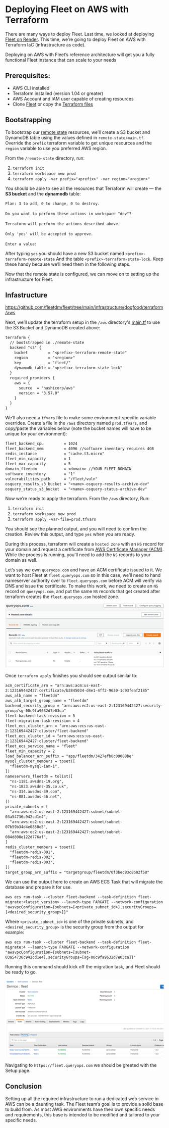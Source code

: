 # Deploying Fleet on AWS with Terraform

There are many ways to deploy Fleet. Last time, we looked at deploying [Fleet on Render](https://fleetdm.com/deploy/deploying-fleet-on-render). This time, we’re going to deploy Fleet on AWS with Terraform IaC (infrastructure as code).

Deploying on AWS with Fleet’s reference architecture will get you a fully functional Fleet instance that can scale to your needs

## Prerequisites:

- AWS CLI installed
- Terraform installed (version 1.04 or greater)
- AWS Account and IAM user capable of creating resources
- Clone [Fleet](https://github.com/fleetdm/fleet) or copy the [Terraform files](https://github.com/fleetdm/fleet/tree/main/infrastructure/dogfood/terraform/aws)

## Bootstrapping

To bootstrap our [remote state](https://www.terraform.io/docs/language/state/remote.html) resources, we’ll create a S3 bucket and DynamoDB table using the values defined in `remote-state/main.tf`. Override the `prefix` terraform variable to get unique resources and the `region` variable to use you preferred AWS region.

From the `/remote-state` directory, run:

2. `terraform init`
3. `terraform workspace new prod`
4. `terraform apply -var prefix="<prefix>" -var region="<region>"`

  You should be able to see all the resources that Terraform will create — the **S3 bucket** and the **dynamodb** table:

  ```
  Plan: 3 to add, 0 to change, 0 to destroy.

  Do you want to perform these actions in workspace "dev"?

  Terraform will perform the actions described above.

  Only 'yes' will be accepted to approve.

  Enter a value:
  ```

  After typing `yes` you should have a new S3 bucket named `<prefix>-terraform-remote-state` And the table `<prefix>-terraform-state-lock`. Keep these handy because we’ll need them in the following steps.

Now that the remote state is configured, we can move on to setting up the infrastructure for Fleet. 

## Infastructure
https://github.com/fleetdm/fleet/tree/main/infrastructure/dogfood/terraform/aws


Next, we’ll update the terraform setup in the `/aws` directory's [main.tf](https://github.com/fleetdm/fleet/tree/main/infrastructure/dogfood/terraform/aws/main.tf) to use the S3 Bucket and DynamoDB created above:

```
terraform {
  // bootstrapped in ./remote-state
  backend "s3" {
    bucket         = "<prefix>-terraform-remote-state"
    region         = "<region>"
    key            = "fleet/"
    dynamodb_table = "<prefix>-terraform-state-lock"
  }
  required_providers {
    aws = {
      source  = "hashicorp/aws"
      version = "3.57.0"
    }
  }
}
```

We’ll also need a `tfvars` file to make some environment-specific variable overrides. Create a file in the `/aws` directory named `prod.tfvars`, and copy/paste the variables below (note the bucket names will have to be unique for your environment):

```
fleet_backend_cpu         = 1024
fleet_backend_mem         = 4096 //software inventory requires 4GB
redis_instance            = "cache.t3.micro"
fleet_min_capacity        = 1
fleet_max_capacity        = 5
domain_fleetdm            = <domain> //YOUR FLEET DOMAIN
software_inventory        = "1"
vulnerabilities_path      = "/fleet/vuln"
osquery_results_s3_bucket = "<name>-osquery-results-archive-dev"
osquery_status_s3_bucket  = "<name>-osquery-status-archive-dev"
```


Now we’re ready to apply the terraform. From the `/aws` directory, Run:

1. `terraform init`
2. `terraform workspace new prod`
3. `terraform apply -var-file=prod.tfvars`

You should see the planned output, and you will need to confirm the creation. Review this output, and type `yes` when you are ready. 

During this process, terraform will create a `hosted zone` with an `NS` record for your domain and request a certificate from [AWS Certificate Manager (ACM)](https://aws.amazon.com/certificate-manager/). While the process is running, you'll need to add the `NS` records to your domain as well. 

Let’s say we own `queryops.com` and have an ACM certificate issued to it. We want to host Fleet at `fleet.queryops.com` so in this case, we’ll need to hand nameserver authority over to `fleet.queryops.com` before ACM will verify via DNS and issue the certificate. To make this work, we need to create an `NS` record on `queryops.com`, and put the same `NS` records that get created after terraform creates the `fleet.queryops.com` hosted zone.

![Route 53 QueryOps Hosted Zone](../website/assets/images/articles/deploying-fleet-on-aws-with-terraform-1-622x250@2x.png)

Once `terraform apply` finishes you should see output similar to:

```
acm_certificate_arn = "arn:aws:acm:us-east-2:123169442427:certificate/b2845034-d4e1-4ff2-9630-1c93feaf2185"
aws_alb_name = "fleetdm"
aws_alb_target_group_name = "fleetdm"
backend_security_group = "arn:aws:ec2:us-east-2:123169442427:security-group/sg-00c9fa9632d7e03ca"
fleet-backend-task-revision = 5
fleet-migration-task-revision = 4
fleet_ecs_cluster_arn = "arn:aws:ecs:us-east-2:123169442427:cluster/fleet-backend"
fleet_ecs_cluster_id = "arn:aws:ecs:us-east-2:123169442427:cluster/fleet-backend"
fleet_ecs_service_name = "fleet"
fleet_min_capacity = 2
load_balancer_arn_suffix = "app/fleetdm/3427efb8c09088be"
mysql_cluster_members = toset([
  "fleetdm-mysql-iam-1",
])
nameservers_fleetdm = tolist([
  "ns-1181.awsdns-19.org",
  "ns-1823.awsdns-35.co.uk",
  "ns-314.awsdns-39.com",
  "ns-881.awsdns-46.net",
])
private_subnets = [
  "arn:aws:ec2:us-east-2:123169442427:subnet/subnet-03a54736c942cd1e4",
  "arn:aws:ec2:us-east-2:123169442427:subnet/subnet-07b59b34d4e0850e5",
  "arn:aws:ec2:us-east-2:123169442427:subnet/subnet-084d808e122d776af",
]
redis_cluster_members = toset([
  "fleetdm-redis-001",
  "fleetdm-redis-002",
  "fleetdm-redis-003",
])
target_group_arn_suffix = "targetgroup/fleetdm/0f3bec83c8b02f58"
```

We can use the output here to create an AWS ECS Task that will migrate the database and prepare it for use.

```
aws ecs run-task --cluster fleet-backend --task-definition fleet-migrate:<latest_version> --launch-type FARGATE --network-configuration "awsvpcConfiguration={subnets=[<private_subnet_id>],securityGroups=[<desired_security_group>]}"
```

Where `<private_subnet_id>` is one of the private subnets, and `<desired_security_group>` is the security group from the output for example:

```
aws ecs run-task --cluster fleet-backend --task-definition fleet-migrate:4 --launch-type FARGATE --network-configuration "awsvpcConfiguration={subnets=[subnet-03a54736c942cd1e4],securityGroups=[sg-00c9fa9632d7e03ca]}"
```

Running this command should kick off the migration task, and Fleet should be ready to go.

![AWS Console ECS Clusters](../website/assets/images/articles/deploying-fleet-on-aws-with-terraform-2-640x313@2x.png)

Navigating to `https://fleet.queryops.com` we should be greeted with the Setup page.

## Conclusion

Setting up all the required infrastructure to run a dedicated web service in AWS can be a daunting task. The Fleet team’s goal is to provide a solid base to build from. As most AWS environments have their own specific needs and requirements, this base is intended to be modified and tailored to your specific needs.


<meta name="category" value="deploy">
<meta name="authorGitHubUsername" value="edwardsb">
<meta name="authorFullName" value="Ben Edwards">
<meta name="publishedOn" value="2021-11-30">
<meta name="articleTitle" value="Deploying Fleet on AWS with Terraform">
<meta name="articleImageUrl" value="../website/assets/images/articles/deploying-fleet-on-aws-with-terraform-cover-1600x900@2x.jpg">
